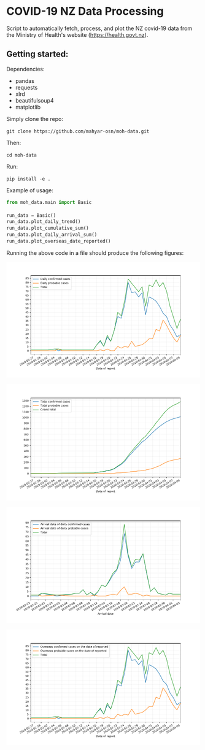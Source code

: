 # COVID-19 NZ Data Processing

Script to automatically fetch, process, and plot the NZ covid-19 data from the Ministry of Health's website (https://health.govt.nz).

Getting started:
- 
Dependencies:
- pandas
- requests
- xlrd
- beautifulsoup4
- matplotlib

Simply clone the repo:

`git clone https://github.com/mahyar-osn/moh-data.git`

Then:

`cd moh-data`

Run:

`pip install -e .`

Example of usage:

```python
from moh_data.main import Basic

run_data = Basic()
run_data.plot_daily_trend()
run_data.plot_cumulative_sum()
run_data.plot_daily_arrival_sum()
run_data.plot_overseas_date_reported()
```

Running the above code in a file should produce the following figures:

![alt text](resources/Figure_1.png)

![alt text](resources/Figure_2.png)

![alt text](resources/Figure_3.png)

![alt text](resources/Figure_4.png)